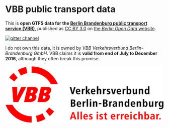 # VBB public transport data

This is **open GTFS data for the [Berlin Brandenburg public transport service (VBB)](http://www.vbb.de/)**, published as [CC BY 3.0](https://creativecommons.org/licenses/by/3.0/) on [the *Berlin Open Data* website](http://daten.berlin.de/datensaetze/vbb-fahrplandaten-dezember-2015-bis-dezember-2016).

[![gitter channel](https://badges.gitter.im/derhuerst/vbb-rest.svg)](https://gitter.im/derhuerst/vbb-rest)

I do not own this data, it is owned by *VBB Verkehrsverbund Berlin-Brandenburg GmbH*. VBB claims it is **valid from end of July to December 2016**, although they often break this promise.

![VBB Verkehrsverbund Berlin-Brandenburg GmbH](vbb-logo.jpg)
